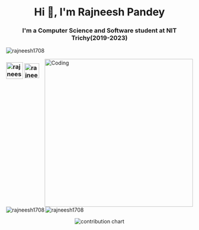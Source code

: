 <h1 align="center">Hi 👋, I'm Rajneesh Pandey</h1>
<h3 align="center">I'm a Computer Science and Software student at NIT Trichy(2019-2023)</h3>

<p align="left"> <img src="https://komarev.com/ghpvc/?username=rajneesh1708&label=Profile%20views&color=0e75b6&style=flat" alt="rajneesh1708" /> </p>
<img align="right" alt="Coding" width="400" src="https://cdn.dribbble.com/users/333243/screenshots/5343222/hiring-manager-for-codility.png">

<h3 align="left">
 <a href="https://mailto:rajneeshpandey1708@gmail.com" target="blank"><img align="center" height=45 width=45 src="https://cdn-icons-png.flaticon.com/512/732/732200.png" alt="rajneesrajneeshpandey1708@gmail.com" height="30" width="40" /></a>
<a href="https://linkedin.com/in/rajneesh-pandey-3b578818b" target="blank"><img align="center" height=40 src="https://cdn-icons-png.flaticon.com/512/174/174857.png" alt="rajneesh-pandey-3b578818b" height="30" width="40" /></a>

</h3>
<p><img align="left" src="https://github-readme-stats.vercel.app/api/top-langs?username=rajneesh1708&show_icons=true&locale=en&layout=compact" alt="rajneesh1708" /></p>

<p>&nbsp;<img align="center" src="https://github-readme-stats.vercel.app/api?username=rajneesh1708&show_icons=true&locale=en" alt="rajneesh1708" /></p>

<p align="center">
    <img align="center" src="https://activity-graph.herokuapp.com/graph?username=RAJNEESH1708&bg_color=FFFFFF&color=101010&line=00FF00&point=FFA500&hide_border=true" alt="contribution chart" />
</p>
